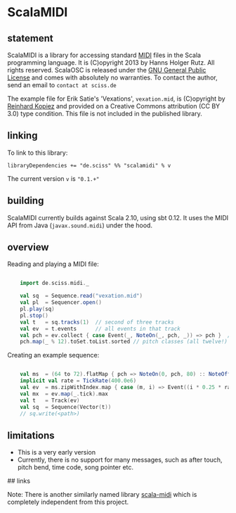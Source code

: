 # ScalaMIDI

## statement

ScalaMIDI is a library for accessing standard [MIDI](http://www.midi.org/) files in the Scala programming language. It is (C)opyright 2013 by Hanns Holger Rutz. All rights reserved. ScalaOSC is released under the [GNU General Public License](https://raw.github.com/Sciss/ScalaMIDI/master/LICENSE) and comes with absolutely no warranties. To contact the author, send an email to `contact at sciss.de`

The example file for Erik Satie's 'Vexations', `vexation.mid`, is (C)opyright by [Reinhard Kopiez](http://musicweb.hmt-hannover.de/satie/) and provided on a Creative Commons attribution (CC BY 3.0) type condition. This file is not included in the published library.

## linking

To link to this library:

    libraryDependencies += "de.sciss" %% "scalamidi" % v

The current version `v` is `"0.1.+"`

## building

ScalaMIDI currently builds against Scala 2.10, using sbt 0.12. It uses the MIDI API from Java (`javax.sound.midi`) under the hood.

## overview

Reading and playing a MIDI file:

```scala

    import de.sciss.midi._

    val sq  = Sequence.read("vexation.mid")
    val pl  = Sequencer.open()
    pl.play(sq)
    pl.stop()
    val t   = sq.tracks(1)  // second of three tracks
    val ev  = t.events      // all events in that track
    val pch = ev.collect { case Event(_, NoteOn(_, pch, _)) => pch }  // pitches
    pch.map(_ % 12).toSet.toList.sorted // pitch classes (all twelve!)
```

Creating an example sequence:

```scala

    val ms  = (64 to 72).flatMap { pch => NoteOn(0, pch, 80) :: NoteOff(0, pch, 0) :: Nil }
    implicit val rate = TickRate(400.0e6)
    val ev  = ms.zipWithIndex.map { case (m, i) => Event((i * 0.25 * rate.value).toLong, m) }
    val mx  = ev.map(_.tick).max
    val t   = Track(ev)
    val sq  = Sequence(Vector(t))
    // sq.write(<path>)
```

## limitations

- This is a very early version
- Currently, there is no support for many messages, such as after touch, pitch bend, time code, song pointer etc.

## links

Note: There is another similarly named library [scala-midi](http://code.google.com/p/scala-midi/) which is completely independent from this project.
